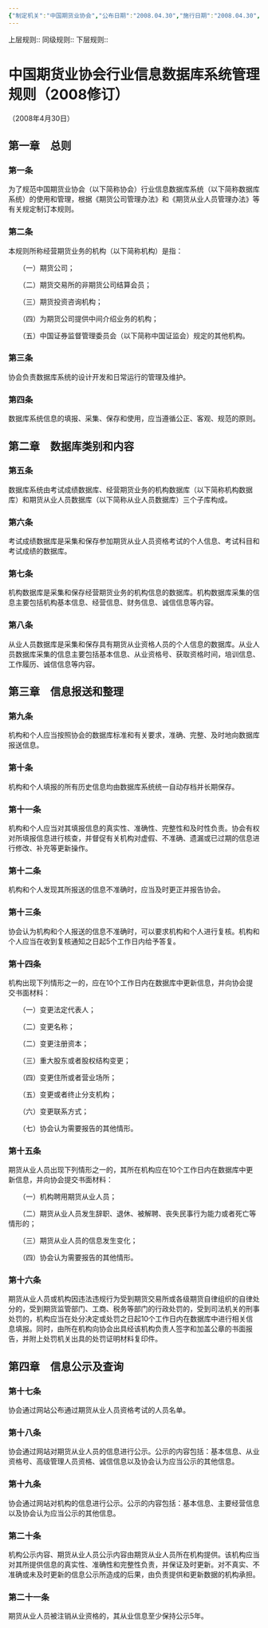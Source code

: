 ```yaml
---
{"‌‌‌‌制定机关":"中国期货业协会","公布日期":"2008.04.30","施行日期":"2008.04.30","时效性":"现行有效","效力位阶":"行业规定","法规类别":"期货综合规定","dg-publish":true,"created":"2023-09-27T14:47","updated":"2023-10-18T09:18","permalink":"/e/20080430/20080430-2008/","dgPassFrontmatter":true}
---
```


上层规则:: 
同级规则::
下层规则::
# 中国期货业协会行业信息数据库系统管理规则（2008修订）

（2008年4月30日）

## 第一章　总则　

### 第一条

为了规范中国期货业协会（以下简称协会）行业信息数据库系统（以下简称数据库系统）的使用和管理，根据《期货公司管理办法》和《期货从业人员管理办法》等有关规定制订本规则。

### 第二条

本规则所称经营期货业务的机构（以下简称机构）是指：

　　（一）期货公司；

　　（二）期货交易所的非期货公司结算会员；

　　（三）期货投资咨询机构；

　　（四）为期货公司提供中间介绍业务的机构；

　　（五）中国证券监督管理委员会（以下简称中国证监会）规定的其他机构。

### 第三条

协会负责数据库系统的设计开发和日常运行的管理及维护。

### 第四条

数据库系统信息的填报、采集、保存和使用，应当遵循公正、客观、规范的原则。

## 第二章　数据库类别和内容　

### 第五条

数据库系统由考试成绩数据库、经营期货业务的机构数据库（以下简称机构数据库）和期货从业人员数据库（以下简称从业人员数据库）三个子库构成。

### 第六条

考试成绩数据库是采集和保存参加期货从业人员资格考试的个人信息、考试科目和考试成绩的数据库。

### 第七条

机构数据库是采集和保存经营期货业务的机构信息的数据库。机构数据库采集的信息主要包括机构基本信息、经营信息、财务信息、诚信信息等内容。

### 第八条

从业人员数据库是采集和保存具有期货从业资格人员的个人信息的数据库。从业人员数据库采集的信息主要包括基本信息、从业资格号、获取资格时间，培训信息、工作履历、诚信信息等内容。

## 第三章　信息报送和整理　

### 第九条

机构和个人应当按照协会的数据库标准和有关要求，准确、完整、及时地向数据库报送信息。

### 第十条

机构和个人填报的所有历史信息均由数据库系统统一自动存档并长期保存。

### 第十一条

机构和个人应当对其填报信息的真实性、准确性、完整性和及时性负责。协会有权对所填报信息进行核查，并督促有关机构对虚假、不准确、遗漏或已过期的信息进行修改、补充等更新操作。

### 第十二条

机构和个人发现其所报送的信息不准确时，应当及时更正并报告协会。

### 第十三条

协会认为机构和个人报送的信息不准确时，可以要求机构和个人进行复核。机构和个人应当在收到复核通知之日起5个工作日内给予答复。

### 第十四条

机构出现下列情形之一的，应在10个工作日内在数据库中更新信息，并向协会提交书面材料：

　　（一）变更法定代表人；

　　（二）变更名称；

　　（二）变更注册资本；

　　（三）重大股东或者股权结构变更；

　　（四）变更住所或者营业场所；

　　（五）变更或者终止分支机构；

　　（六）变更联系方式；

　　（七）协会认为需要报告的其他情形。

### 第十五条

期货从业人员出现下列情形之一的，其所在机构应在10个工作日内在数据库中更新信息，并向协会提交书面材料：

　　（一）机构聘用期货从业人员；

　　（二）期货从业人员发生辞职、退休、被解聘、丧失民事行为能力或者死亡等情形的；

　　（三）期货从业人员的信息发生变化；

　　（四）协会认为需要报告的其他情形。

### 第十六条

期货从业人员或机构因违法违规行为受到期货交易所或各级期货自律组织的自律处分的，受到期货监管部门、工商、税务等部门的行政处罚的，受到司法机关的刑事处罚的，机构应当在处分决定或处罚之日起10个工作日内在数据库中进行相关信息填报。同时，由所在机构向协会出具经该机构负责人签字和加盖公章的书面报告，并附上处罚机关出具的处罚证明材料复印件。

## 第四章　信息公示及查询　

### 第十七条

协会通过网站公布通过期货从业人员资格考试的人员名单。

### 第十八条

协会通过网站对期货从业人员的信息进行公示。公示的内容包括：基本信息、从业资格号、高级管理人员资格、诚信信息以及协会认为应当公示的其他信息。

### 第十九条

协会通过网站对机构的信息进行公示。公示的内容包括：基本信息、主要经营信息以及协会认为应当公示的其他信息。

### 第二十条

机构公示内容、期货从业人员公示内容由期货从业人员所在机构提供。该机构应当对其所提供信息的真实性、准确性和完整性负责，并保证及时更新。对不真实、不准确或未及时更新的信息公示所造成的后果，由负责提供和更新数据的机构承担。

### 第二十一条

期货从业人员被注销从业资格的，其从业信息至少保持公示5年。